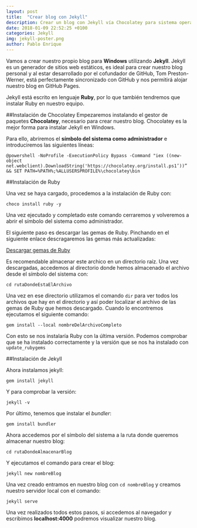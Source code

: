 ```yaml
---
layout: post
title:  "Crear blog con Jekyll"
description: Crear un blog con Jekyll vía Chocolatey para sistema operativo Windows
date: 2018-01-09 22:52:25 +0100
categories: Jekyll
img: jekyll-poster.png
author: Pablo Enrique
---
```


Vamos a crear nuestro propio blog para **Windows** utilizando **Jekyll**. Jekyll es un generador de sitios web estáticos, es ideal para crear nuestro blog personal y al estar desarrollado por el cofundador de GitHub, Tom Preston-Werner, está perfectamente sincronizado con GitHub y nos permitirá alojar nuestro blog en GitHub Pages.

Jekyll está escrito en lenguaje **Ruby**, por lo que también tendremos que instalar Ruby en nuestro equipo.

##Instalación de Chocolatey
Empezaremos instalando el gestor de paquetes **Chocolatey**, necesario para crear nuestro blog. Chocolatey es la mejor forma para instalar Jekyll en Windows.

Para ello, abriremos el **símbolo del sistema como administrador** e introduciremos las siguientes líneas:

```
@powershell -NoProfile -ExecutionPolicy Bypass -Command "iex ((new-object net.webclient).DownloadString('https://chocolatey.org/install.ps1’))” && SET PATH=%PATH%;%ALLUSERSPROFILE%\chocolatey\bin
```

##Instalación de Ruby

Una vez se haya cargado, procedemos a la instalación de Ruby con:

```
choco install ruby -y
```

Una vez ejecutado y completado este comando cerraremos y volveremos a abrir el símbolo del sistema como administrador.

El siguiente paso es descargar las gemas de Ruby. Pinchando en el siguiente enlace descragaremos las gemas más actualizadas:

[Descargar gemas de Ruby](https://rubygems.org/gems/rubygems-update-2.7.4.gem)

Es recomendable almacenar este archico en un directorio raíz. Una vez descargadas, accedemos al directorio donde hemos almacenado el archivo desde el símbolo del sistema con:

```
cd rutaDondeEstaElArchivo
```

Una vez en ese directorio utilizamos el comando `dir` para ver todos los archivos que hay en el directorio y así poder localizar el archivo de las gemas de Ruby que hemos descargado. Cuando lo encontremos ejecutamos el siguiente comando:

```
gem install --local nombreDelArchivoCompleto
```

Con esto se nos instalaría Ruby con la última versión. Podemos comprobar que se ha instalado correctamente y la versión que se nos ha instalado con `update_rubygems`

##Instalación de Jekyll

Ahora instalamos jekyll:

```
gem install jekyll
```

Y para comprobar la versión:

```
jekyll -v
```

Por último, tenemos que instalar el *bundler*:

```
gem install bundler
```

Ahora accedemos por el símbolo del sistema a la ruta donde queremos almacenar nuestro blog:

```
cd rutaDondeAlmacenarBlog
```
Y ejecutamos el comando para crear el blog:

```
jekyll new nombreBlog
```

Una vez creado entramos en nuestro blog con `cd nombreBlog` y creamos nuestro servidor local con el comando:

```
jekyll serve
```

Una vez realizados todos estos pasos, si accedemos al navegador y escribimos **localhost:4000** podremos visualizar nuestro blog.